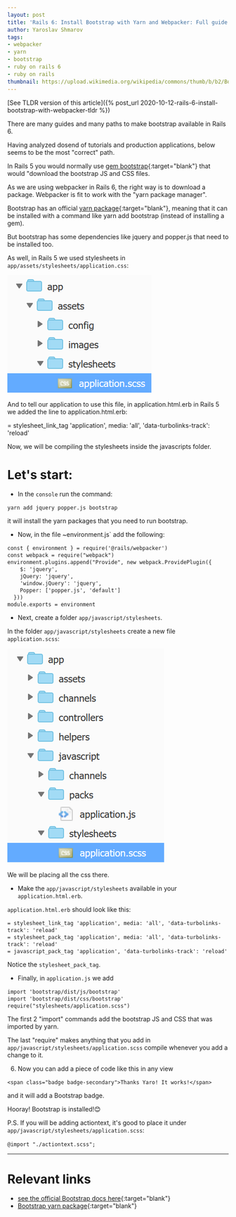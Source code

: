 ```yaml
---
layout: post
title: 'Rails 6: Install Bootstrap with Yarn and Webpacker: Full guide'
author: Yaroslav Shmarov
tags:
- webpacker
- yarn
- bootstrap
- ruby on rails 6
- ruby on rails
thumbnail: https://upload.wikimedia.org/wikipedia/commons/thumb/b/b2/Bootstrap_logo.svg/768px-Bootstrap_logo.svg.png
---
```


[See TLDR version of this article]({% post_url 2020-10-12-rails-6-install-bootstrap-with-webpacker-tldr %})

There are many guides and many paths to make bootstrap available in Rails 6.

Having analyzed dosend of tutorials and production applications, below seems to be the most "correct" path.

In Rails 5 you would normally use [gem bootstrap](https://github.com/twbs/bootstrap-rubygem){:target="blank"} that would "download the bootstrap JS and CSS files.

As we are using webpacker in Rails 6, the right way is to download a package. Webpacker is fit to work with the "yarn package manager".

Bootstrap has an official [yarn package](https://classic.yarnpkg.com/en/package/bootstrap){:target="blank"}, meaning that it can be installed with a command like yarn add bootstrap (instead of installing a gem).

But bootstrap has some dependencies like jquery and popper.js that need to be installed too.

As well, in Rails 5 we used stylesheets in `app/assets/stylesheets/application.css`:

![stylesheet-path](/assets/2020-10-19-rails-6-install-bootstrap-with-webpacker-full/stylesheet-path.png)

And to tell our application to use this file, in application.html.erb in Rails 5 we added the line to application.html.erb:

= stylesheet_link_tag 'application', media: 'all', 'data-turbolinks-track': 'reload'

Now, we will be compiling the stylesheets inside the javascripts folder. 

# **Let's start:**

* In the `console` run the command:

```
yarn add jquery popper.js bootstrap
```

it will install the yarn packages that you need to run bootstrap.

* Now, in the file ~environment.js` add the following:

```
const { environment } = require('@rails/webpacker')
const webpack = require("webpack")
environment.plugins.append("Provide", new webpack.ProvidePlugin({
    $: 'jquery',
    jQuery: 'jquery',
    'window.jQuery': 'jquery',
    Popper: ['popper.js', 'default']
  }))
module.exports = environment
```

* Next, create a folder `app/javascript/stylesheets`. 

In the folder `app/javascript/stylesheets` create a new file `application.scss`:

![new-stylesheet-path](/assets/2020-10-19-rails-6-install-bootstrap-with-webpacker-full/new-stylesheet-path.png)

We will be placing all the css there.

* Make the `app/javascript/stylesheets` available in your `application.html.erb`. 

`application.html.erb` should look like this:

```
= stylesheet_link_tag 'application', media: 'all', 'data-turbolinks-track': 'reload' 
= stylesheet_pack_tag 'application', media: 'all', 'data-turbolinks-track': 'reload' 
= javascript_pack_tag 'application', 'data-turbolinks-track': 'reload' 
```

Notice the `stylesheet_pack_tag`.

* Finally, in `application.js` we add

```
import 'bootstrap/dist/js/bootstrap'
import 'bootstrap/dist/css/bootstrap'
require("stylesheets/application.scss")
```

The first 2 "import" commands add the bootstrap JS and CSS that was imported by yarn.

The last "require" makes anything that you add in `app/javascript/stylesheets/application.scss` compile whenever you add a change to it.

6. Now you can add a piece of code like this in any view 

```
<span class="badge badge-secondary">Thanks Yaro! It works!</span> 
```

and it will add a Bootstrap badge.

Hooray! Bootstrap is installed!😊

P.S. If you will be adding actiontext, it's good to place it under `app/javascript/stylesheets/application.scss`:

`@import "./actiontext.scss";`

****

# **Relevant links**

* [see the official Bootstrap docs here](getbootstrap.com/){:target="blank"}
* [Bootstrap yarn package](https://classic.yarnpkg.com/en/package/bootstrap){:target="blank"}